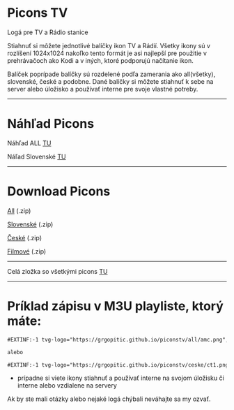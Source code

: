 # Picons TV
Logá pre TV a Rádio stanice


Stiahnuť si môžete jednotlivé balíčky ikon TV a Rádií. Všetky ikony sú v rozlíšení 1024x1024 nakoľko tento formát je asi najlepší pre použitie v prehrávačoch ako Kodi a v iných, ktoré podporujú načítanie ikon.


Balíček poprípade balíčky sú rozdelené podľa zamerania ako all(všetky), slovenské, české a podobne. Dané balíčky si môžete stiahnuť k sebe na server alebo úložisko a používať interne pre svoje vlastné potreby.

<hr>

# Náhľad Picons

Náhľad ALL [TU](https://github.com/GrgoPitic/piconstv/tree/master/all)

Náľad Slovenské [TU](https://github.com/GrgoPitic/piconstv/tree/master/slovenske)

<hr>

# Download Picons
 
[All](https://minhaskamal.github.io/DownGit/#/home?url=https://github.com/GrgoPitic/piconstv/tree/main/all) (.zip) 

[Slovenské](https://minhaskamal.github.io/DownGit/#/home?url=https://github.com/GrgoPitic/piconstv/tree/main/slovenske) (.zip) 

[České](https://minhaskamal.github.io/DownGit/#/home?url=https://github.com/GrgoPitic/piconstv/tree/main/ceske) (.zip)

[Filmové](https://minhaskamal.github.io/DownGit/#/home?url=https://github.com/GrgoPitic/piconstv/tree/main/filmove) (.zip)

<hr>

Celá zložka so všetkými picons [TU](https://github.com/GrgoPitic/piconstv/tree/master/all)

<hr>

# Príklad zápisu v M3U playliste, ktorý máte:

```markdown
#EXTINF:-1 tvg-logo="https://grgopitic.github.io/piconstv/all/amc.png", AMC

alebo

#EXTINF:-1 tvg-logo="https://grgopitic.github.io/piconstv/ceske/ct1.png", ČT1

```
- prípadne si viete ikony stiahnuť a používať interne na svojom úložisku či interne alebo vzdialene na servery

Ak by ste mali otázky alebo nejaké logá chýbali neváhajte sa my ozvať.
